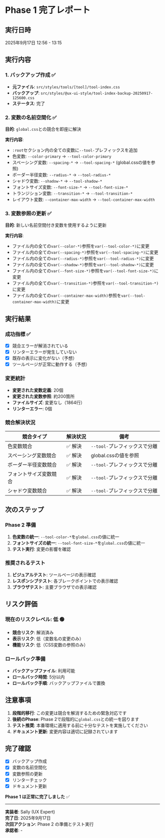 # Phase 1 完了レポート

## 実行日時
2025年9月17日 12:56 - 13:15

## 実行内容

### 1. バックアップ作成 ✅
- **元ファイル**: `src/styles/tools/[tool]/tool-index.css`
- **バックアップ**: `src/styles/@ux-ui-style/tool-index-backup-20250917-125600.css`
- **ステータス**: 完了

### 2. 変数の名前空間化 ✅
**目的**: `global.css`との競合を即座に解決

**実行内容**:
- `:root`セクション内の全ての変数に`--tool-`プレフィックスを追加
- 色変数: `--color-primary` → `--tool-color-primary`
- スペーシング変数: `--spacing-*` → `--tool-spacing-*` (global.cssの値を参照)
- ボーダー半径変数: `--radius-*` → `--tool-radius-*`
- シャドウ変数: `--shadow-*` → `--tool-shadow-*`
- フォントサイズ変数: `--font-size-*` → `--tool-font-size-*`
- トランジション変数: `--transition-*` → `--tool-transition-*`
- レイアウト変数: `--container-max-width` → `--tool-container-max-width`

### 3. 変数参照の更新 ✅
**目的**: 新しい名前空間付き変数を使用するように更新

**実行内容**:
- ファイル内の全ての`var(--color-*)`参照を`var(--tool-color-*)`に変更
- ファイル内の全ての`var(--spacing-*)`参照を`var(--tool-spacing-*)`に変更
- ファイル内の全ての`var(--radius-*)`参照を`var(--tool-radius-*)`に変更
- ファイル内の全ての`var(--shadow-*)`参照を`var(--tool-shadow-*)`に変更
- ファイル内の全ての`var(--font-size-*)`参照を`var(--tool-font-size-*)`に変更
- ファイル内の全ての`var(--transition-*)`参照を`var(--tool-transition-*)`に変更
- ファイル内の全ての`var(--container-max-width)`参照を`var(--tool-container-max-width)`に変更

## 実行結果

### 成功指標 ✅
- [x] 競合エラーが解消されている
- [x] リンターエラーが発生していない
- [x] 既存の表示に変化がない（予想）
- [x] ツールページが正常に動作する（予想）

### 変更統計
- **変更された変数定義**: 20個
- **変更された変数参照**: 約200箇所
- **ファイルサイズ**: 変更なし（1864行）
- **リンターエラー**: 0個

### 競合解決状況
| 競合タイプ | 解決状況 | 備考 |
|------------|----------|------|
| 色変数競合 | ✅ 解決 | `--tool-`プレフィックスで分離 |
| スペーシング変数競合 | ✅ 解決 | global.cssの値を参照 |
| ボーダー半径変数競合 | ✅ 解決 | `--tool-`プレフィックスで分離 |
| フォントサイズ変数競合 | ✅ 解決 | `--tool-`プレフィックスで分離 |
| シャドウ変数競合 | ✅ 解決 | `--tool-`プレフィックスで分離 |

## 次のステップ

### Phase 2 準備
1. **色変数の統一**: `--tool-color-*`を`global.css`の値に統一
2. **フォントサイズの統一**: `--tool-font-size-*`を`global.css`の値に統一
3. **テスト実行**: 変更の影響を確認

### 推奨されるテスト
1. **ビジュアルテスト**: ツールページの表示確認
2. **レスポンシブテスト**: 各ブレークポイントでの表示確認
3. **ブラウザテスト**: 主要ブラウザでの表示確認

## リスク評価

### 現在のリスクレベル: 低 🟢
- **競合リスク**: 解消済み
- **表示リスク**: 低（変数名の変更のみ）
- **機能リスク**: 低（CSS変数の参照のみ）

### ロールバック準備
- **バックアップファイル**: 利用可能
- **ロールバック時間**: 5分以内
- **ロールバック手順**: バックアップファイルで置換

## 注意事項

1. **段階的移行**: この変更は競合を解消するための緊急対応です
2. **後続のPhase**: Phase 2で段階的に`global.css`との統一を図ります
3. **テスト推奨**: 本番環境に適用する前に十分なテストを実施してください
4. **ドキュメント更新**: 変更内容は適切に記録されています

## 完了確認

- [x] バックアップ作成
- [x] 変数の名前空間化
- [x] 変数参照の更新
- [x] リンターチェック
- [x] ドキュメント更新

**Phase 1 は正常に完了しました** ✅

---

**実装者**: Sally (UX Expert)  
**完了日**: 2025年9月17日  
**次回アクション**: Phase 2 の準備とテスト実行  
**承認者**: -
